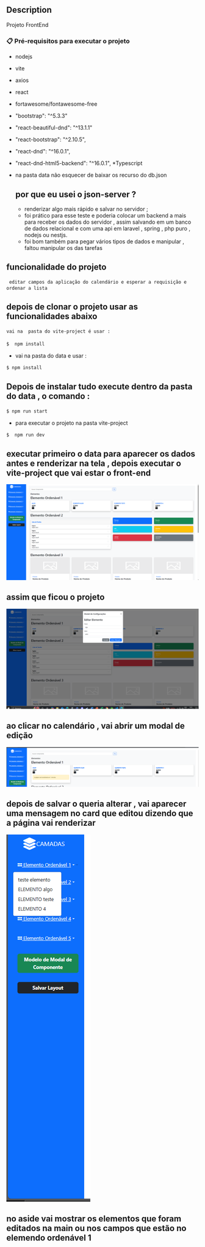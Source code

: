 ## Description
Projeto FrontEnd

### 📋 Pré-requisitos para executar o projeto
* nodejs
* vite
*  axios
* react
* fortawesome/fontawesome-free
*   "bootstrap": "^5.3.3"
*  "react-beautiful-dnd": "^13.1.1"
* "react-bootstrap": "^2.10.5",
* "react-dnd": "^16.0.1",
* "react-dnd-html5-backend": "^16.0.1",
*Typescript

* na pasta data  não esquecer de baixar os recurso do db.json

  ## por que eu usei o json-server ?
  * renderizar algo mais rápido e salvar no servidor ;
  *  foi prático para esse teste e poderia colocar um backend a mais  para receber os dados do servidor , assim salvando em um banco de dados relacional  e com uma api em  laravel , spring , php puro , nodejs ou nestjs.
  *  foi bom também para pegar vários tipos de dados e manipular , faltou manipular os das tarefas
     
 

## funcionalidade do projeto 
```
 editar campos da aplicação do calendário e esperar a requisição e ordenar a lista 

```
## depois de clonar o projeto usar as funcionalidades abaixo

```bash
vai na  pasta do vite-project é usar : 

$  npm install

```
* vai na pasta do  data e usar : 
```bash
$ npm install
```
  ## Depois de instalar tudo execute dentro da pasta do data , o comando : 
```bash
$ npm run start
```

* para executar o projeto na pasta vite-project
```bash
$  npm run dev
```


## executar primeiro o data para aparecer os dados antes e renderizar na tela , depois executar o vite-project que vai estar o front-end


![Tela principal](src/assets/inicial.png)

## assim que ficou o projeto 





![Tela principal](src/assets/modalEdicaopng.png)

## ao clicar no calendário , vai abrir um modal de edição 




![Tela principal](src/assets/depoisDeeditarpng.png)

## depois de salvar o queria alterar , vai aparecer uma mensagem no card que editou dizendo que a página vai renderizar 




![Tela principal](src/assets/Aside8.png)

## no aside vai mostrar os elementos que foram editados na main ou nos campos que estão no elemendo ordenável 1






